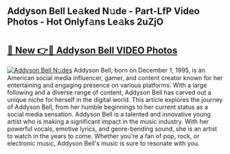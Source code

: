 ## Addyson Bell Le𝚊ked N𝚞de - Part-LfP Video Photos - Hot Onlyf𝚊ns Le𝚊ks 2uZjO

# <h2><a href="http://ab18353.deff.icu/?id=Addyson+Bell">🔗 New 👉🔴 Addyson Bell VIDEO Photos</a></h2>

[![Addyson Bell N𝚞des](https://i.imgur.com/rIISA9y.gif)](http://ab18353.deff.icu/?id=Addyson+Bell)
Addyson Bell, born on December 1, 1995, is an American social media influencer, gamer, and content creator known for her entertaining and engaging presence on various platforms. With a large following and a diverse range of content, Addyson Bell has carved out a unique niche for herself in the digital world. This article explores the journey of Addyson Bell, from her humble beginnings to her current status as a social media sensation. Addyson Bell is a talented and innovative young artist who is making a significant impact in the music industry. With her powerful vocals, emotive lyrics, and genre-bending sound, she is an artist to watch in the years to come. Whether you're a fan of pop, rock, or electronic music, Addyson Bell's music is sure to resonate with you.
